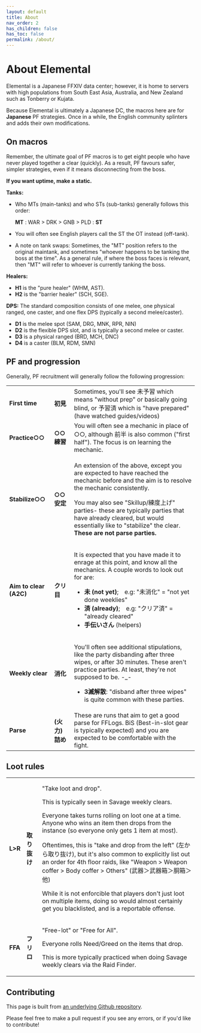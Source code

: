 ```yaml
---
layout: default
title: About
nav_order: 2
has_children: false
has_toc: false
permalink: /about/
---
```


# About Elemental

Elemental is a Japanese FFXIV data center; however, it is home to servers with high populations from South East Asia, Australia, and New Zealand such as Tonberry or Kujata.

Because Elemental is ultimately a Japanese DC, the macros here are for **Japanese** PF strategies. Once in a while, the English community splinters and adds their own modifications.

## On macros

Remember, the ultimate goal of PF macros is to get eight people who have never played together a clear (quickly). As a result, PF favours safer, simpler strategies, even if it means disconnecting from the boss.

**If you want uptime, make a static.**

**Tanks:**
- Who MTs (main-tanks) and who STs (sub-tanks) generally follows this order:
    
    **MT** : WAR > DRK > GNB > PLD : **ST**

- You will often see English players call the ST the OT instead (off-tank).
- A note on tank swaps: Sometimes, the "MT" position refers to the original maintank, and sometimes "whoever happens to be tanking the boss at the time". As a general rule, if where the boss faces is relevant, then "MT" will refer to whoever is currently tanking the boss.

**Healers:**
- **H1** is the "pure healer" (WHM, AST).
- **H2** is the "barrier healer" (SCH, SGE).

**DPS:**
The standard composition consists of one melee, one physical ranged, one caster, and one flex DPS (typically a second melee/caster).

- **D1** is the melee spot (SAM, DRG, MNK, RPR, NIN)
- **D2** is the flexible DPS slot, and is typically a second melee or caster.
- **D3** is a physical ranged (BRD, MCH, DNC)
- **D4** is a caster (BLM, RDM, SMN)

## PF and progression

Generally, PF recruitment will generally follow the following progression:

<table>
  <tr>
    <td><b>First time</b></td>
    <td><b>初見</b></td>
    <td>Sometimes, you'll see 未予習 which means "without prep" or basically going blind, or 予習済 which is "have prepared" (have watched guides/videos)</td>
  </tr>
  <tr>
    <td><b>Practice○○</b></td>
    <td><b>○○練習</b></td>
    <td>You will often see a mechanic in place of ○○, although 前半 is also common ("first half"). The focus is on learning the mechanic.</td>
  </tr>
  <tr>
    <td><b>Stabilize○○</b></td>
    <td><b>○○安定</b></td>
    <td><p>An extension of the above, except you are expected to have reached the mechanic before and the aim is to resolve the mechanic consistently.</p><p>You may also see "Skillup/練度上げ" parties- these are typically parties that have already cleared, but would essentially like to "stabilize" the clear. <b>These are not parse parties.</b></p></td>
  </tr>
  <tr>
    <td><b>Aim to clear (A2C)</b></td>
    <td><b>クリ目</b></td>
    <td><p>It is expected that you have made it to enrage at this point, and know all the mechanics. A couple words to look out for are:</p>
    <ul>
      <li><b>未 (not yet)</b>;　e.g: "未消化" = "not yet done weeklies"</li>
      <li><b>済 (already)</b>;　e.g: "クリア済" = "already cleared"</li>
      <li><b>手伝いさん</b> (helpers)</li>
    </ul></td>
  </tr>
  <tr>
    <td><b>Weekly clear</b></td>
    <td><b>消化</b></td>
    <td><p>You'll often see additional stipulations, like the party disbanding after three wipes, or after 30 minutes. These aren't practice parties. At least, they're not supposed to be. -_-</p>
    <ul>
      <li><b>3滅解散</b>: "disband after three wipes" is quite common with these parties.</li>
    </ul></td>
  </tr>
  <tr>
    <td><b>Parse</b></td>
    <td><b>(火力)詰め</b></td>
    <td>These are runs that aim to get a good parse for FFLogs. BiS (Best-in-slot gear is typically expected) and you are expected to be comfortable with the fight.</td>
  </tr>
</table>

## Loot rules

<table>
  <tr>
    <td><b>L>R</b></td>
    <td><b>取り抜け</b></td>
    <td><p>"Take loot and drop".</p>
    <p>This is typically seen in Savage weekly clears.</p>
    <p>Everyone takes turns rolling on loot one at a time. Anyone who wins an item then drops from the instance (so everyone only gets 1 item at most).</p><p>Oftentimes, this is "take and drop from the left" (左から取り抜け), but it's also common to explicitly list out an order for 4th floor raids, like "Weapon > Weapon coffer > Body coffer > Others" (武器＞武器箱＞胴箱＞他) </p>
    <p>While it is not enforcible that players don't just loot on multiple items, doing so would almost certainly get you blacklisted, and is a reportable offense.</p></td>
  </tr>
  <tr>
    <td><b>FFA</b></td>
    <td><b>フリロ</b></td>
    <td><p>"Free-lot" or "Free for All".</p><p>Everyone rolls Need/Greed on the items that drop.</p><p>This is more typically practiced when doing Savage weekly clears via the Raid Finder.</p></td>
  </tr>
</table>

## Contributing

This page is built from [an underlying Github repository](https://github.com/Tuufless/FFXIV-Elemental-raid-macros).

Please feel free to make a pull request if you see any errors, or if you'd like to contribute!